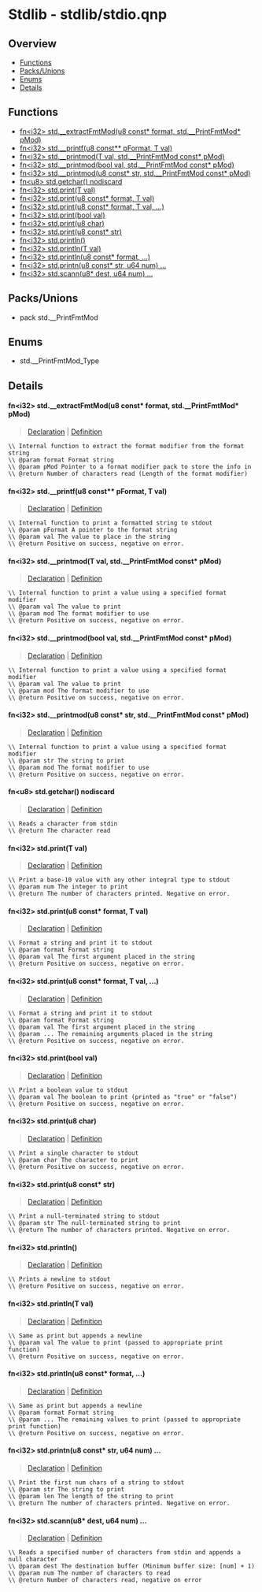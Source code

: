 
# Stdlib - stdlib/stdio.qnp

## Overview
 - [Functions](#functions)
 - [Packs/Unions](#packs-unions)
 - [Enums](#enums)
 - [Details](#details)


## Functions
 - [fn\<i32\> std.__extractFmtMod(u8 const* format, std.__PrintFmtMod* pMod)](#ref_8d858898d0b08f9b97737f3c3eff04cd)
 - [fn\<i32\> std.__printf(u8 const** pFormat, T val)](#ref_a6781587f4aa25c30fa24af9483e6dc1)
 - [fn\<i32\> std.__printmod(T val, std.__PrintFmtMod const* pMod)](#ref_246c44f1a6c757d657171d337587bfc6)
 - [fn\<i32\> std.__printmod(bool val, std.__PrintFmtMod const* pMod)](#ref_5ef7e271131125b22a8aba81bae2e1b9)
 - [fn\<i32\> std.__printmod(u8 const* str, std.__PrintFmtMod const* pMod)](#ref_11895996fe419c7cd2c1eaa601d53d16)
 - [fn\<u8\> std.getchar() nodiscard](#ref_2429c551516f61cdca2e363ab9b74350)
 - [fn\<i32\> std.print(T val)](#ref_681d0735318e7582191a6dac62c8b927)
 - [fn\<i32\> std.print(u8 const* format, T val)](#ref_5e066c72a6c50411410df4851174b4e0)
 - [fn\<i32\> std.print(u8 const* format, T val, ...)](#ref_586b298024c5f840d713391c45c1f481)
 - [fn\<i32\> std.print(bool val)](#ref_6edaa46df87737c2fd35cd07f677c122)
 - [fn\<i32\> std.print(u8 char)](#ref_2a64ebd9be54c8488f7cf98a5c2b5837)
 - [fn\<i32\> std.print(u8 const* str)](#ref_29740113bb79b0cb7d1c131548ff0e1f)
 - [fn\<i32\> std.println()](#ref_37010d86dac151fe6c59b96e986d8278)
 - [fn\<i32\> std.println(T val)](#ref_9e2171085cb5b7b5490df6abe30bfbe1)
 - [fn\<i32\> std.println(u8 const* format, ...)](#ref_6bf6d9c9c0fb93b9a3744f05bb3e75c9)
 - [fn\<i32\> std.printn(u8 const* str, u64 num) ...](#ref_136b6a7ba51a95ace40f4bab7a28482a)
 - [fn\<i32\> std.scann(u8* dest, u64 num) ...](#ref_14749def6dac39e09280b4ed5ffa05ca)

## Packs/Unions
 - pack std.__PrintFmtMod

## Enums
 - std.__PrintFmtMod_Type

## Details
#### <a id="ref_8d858898d0b08f9b97737f3c3eff04cd"/>fn\<i32\> std.__extractFmtMod(u8 const* format, std.__PrintFmtMod* pMod)
> [Declaration](/stdlib/stdio.qnp?plain=1#L64) | [Definition](/stdlib/stdio.qnp?plain=1#L178)
```qinp
\\ Internal function to extract the format modifier from the format string
\\ @param format Format string
\\ @param pMod Pointer to a format modifier pack to store the info in
\\ @return Number of characters read (Length of the format modifier)
```
#### <a id="ref_a6781587f4aa25c30fa24af9483e6dc1"/>fn\<i32\> std.__printf(u8 const** pFormat, T val)
> [Declaration](/stdlib/stdio.qnp?plain=1#L58) | [Definition](/stdlib/stdio.qnp?plain=1#L152)
```qinp
\\ Internal function to print a formatted string to stdout
\\ @param pFormat A pointer to the format string
\\ @param val The value to place in the string
\\ @return Positive on success, negative on error.
```
#### <a id="ref_246c44f1a6c757d657171d337587bfc6"/>fn\<i32\> std.__printmod(T val, std.__PrintFmtMod const* pMod)
> [Declaration](/stdlib/stdio.qnp?plain=1#L70) | [Definition](/stdlib/stdio.qnp?plain=1#L206)
```qinp
\\ Internal function to print a value using a specified format modifier
\\ @param val The value to print
\\ @param mod The format modifier to use
\\ @return Positive on success, negative on error.
```
#### <a id="ref_5ef7e271131125b22a8aba81bae2e1b9"/>fn\<i32\> std.__printmod(bool val, std.__PrintFmtMod const* pMod)
> [Declaration](/stdlib/stdio.qnp?plain=1#L82) | [Definition](/stdlib/stdio.qnp?plain=1#L224)
```qinp
\\ Internal function to print a value using a specified format modifier
\\ @param val The value to print
\\ @param mod The format modifier to use
\\ @return Positive on success, negative on error.
```
#### <a id="ref_11895996fe419c7cd2c1eaa601d53d16"/>fn\<i32\> std.__printmod(u8 const* str, std.__PrintFmtMod const* pMod)
> [Declaration](/stdlib/stdio.qnp?plain=1#L76) | [Definition](/stdlib/stdio.qnp?plain=1#L220)
```qinp
\\ Internal function to print a value using a specified format modifier
\\ @param str The string to print
\\ @param mod The format modifier to use
\\ @return Positive on success, negative on error.
```
#### <a id="ref_2429c551516f61cdca2e363ab9b74350"/>fn\<u8\> std.getchar() nodiscard
> [Declaration](/stdlib/stdio.qnp?plain=1#L101) | [Definition](/stdlib/stdio.qnp?plain=1#L241)
```qinp
\\ Reads a character from stdin
\\ @return The character read
```
#### <a id="ref_681d0735318e7582191a6dac62c8b927"/>fn\<i32\> std.print(T val)
> [Declaration](/stdlib/stdio.qnp?plain=1#L39) | [Definition](/stdlib/stdio.qnp?plain=1#L130)
```qinp
\\ Print a base-10 value with any other integral type to stdout
\\ @param num The integer to print
\\ @return The number of characters printed. Negative on error.
```
#### <a id="ref_5e066c72a6c50411410df4851174b4e0"/>fn\<i32\> std.print(u8 const* format, T val)
> [Declaration](/stdlib/stdio.qnp?plain=1#L45) | [Definition](/stdlib/stdio.qnp?plain=1#L134)
```qinp
\\ Format a string and print it to stdout
\\ @param format Format string
\\ @param val The first argument placed in the string
\\ @return Positive on success, negative on error.
```
#### <a id="ref_586b298024c5f840d713391c45c1f481"/>fn\<i32\> std.print(u8 const* format, T val, ...)
> [Declaration](/stdlib/stdio.qnp?plain=1#L52) | [Definition](/stdlib/stdio.qnp?plain=1#L143)
```qinp
\\ Format a string and print it to stdout
\\ @param format Format string
\\ @param val The first argument placed in the string
\\ @param ... The remaining arguments placed in the string
\\ @return Positive on success, negative on error.
```
#### <a id="ref_6edaa46df87737c2fd35cd07f677c122"/>fn\<i32\> std.print(bool val)
> [Declaration](/stdlib/stdio.qnp?plain=1#L34) | [Definition](/stdlib/stdio.qnp?plain=1#L127)
```qinp
\\ Print a boolean value to stdout
\\ @param val The boolean to print (printed as "true" or "false")
\\ @return Positive on success, negative on error.
```
#### <a id="ref_2a64ebd9be54c8488f7cf98a5c2b5837"/>fn\<i32\> std.print(u8 char)
> [Declaration](/stdlib/stdio.qnp?plain=1#L29) | [Definition](/stdlib/stdio.qnp?plain=1#L124)
```qinp
\\ Print a single character to stdout
\\ @param char The character to print
\\ @return Positive on success, negative on error.
```
#### <a id="ref_29740113bb79b0cb7d1c131548ff0e1f"/>fn\<i32\> std.print(u8 const* str)
> [Declaration](/stdlib/stdio.qnp?plain=1#L24) | [Definition](/stdlib/stdio.qnp?plain=1#L117)
```qinp
\\ Print a null-terminated string to stdout
\\ @param str The null-terminated string to print
\\ @return The number of characters printed. Negative on error.
```
#### <a id="ref_37010d86dac151fe6c59b96e986d8278"/>fn\<i32\> std.println()
> [Declaration](/stdlib/stdio.qnp?plain=1#L86) | [Definition](/stdlib/stdio.qnp?plain=1#L228)
```qinp
\\ Prints a newline to stdout
\\ @return Positive on success, negative on error.
```
#### <a id="ref_9e2171085cb5b7b5490df6abe30bfbe1"/>fn\<i32\> std.println(T val)
> [Declaration](/stdlib/stdio.qnp?plain=1#L91) | [Definition](/stdlib/stdio.qnp?plain=1#L231)
```qinp
\\ Same as print but appends a newline
\\ @param val The value to print (passed to appropriate print function)
\\ @return Positive on success, negative on error.
```
#### <a id="ref_6bf6d9c9c0fb93b9a3744f05bb3e75c9"/>fn\<i32\> std.println(u8 const* format, ...)
> [Declaration](/stdlib/stdio.qnp?plain=1#L97) | [Definition](/stdlib/stdio.qnp?plain=1#L236)
```qinp
\\ Same as print but appends a newline
\\ @param format Format string
\\ @param ... The remaining values to print (passed to appropriate print function)
\\ @return Positive on success, negative on error.
```
#### <a id="ref_136b6a7ba51a95ace40f4bab7a28482a"/>fn\<i32\> std.printn(u8 const* str, u64 num) ...
> [Declaration](/stdlib/stdio.qnp?plain=1#L19) | [Definition](/stdlib/platform/linux/stdio.qnp?plain=1#L16)
```qinp
\\ Print the first num chars of a string to stdout
\\ @param str The string to print
\\ @param len The length of the string to print
\\ @return The number of characters printed. Negative on error.
```
#### <a id="ref_14749def6dac39e09280b4ed5ffa05ca"/>fn\<i32\> std.scann(u8* dest, u64 num) ...
> [Declaration](/stdlib/stdio.qnp?plain=1#L107) | [Definition](/stdlib/platform/linux/stdio.qnp?plain=1#L23)
```qinp
\\ Reads a specified number of characters from stdin and appends a null character
\\ @param dest The destination buffer (Minimum buffer size: [num] + 1)
\\ @param num The number of characters to read
\\ @return Number of characters read, negative on error
```

